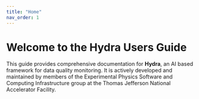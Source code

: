 ```yaml
---
title: "Home"
nav_order: 1
---
```


# Welcome to the Hydra Users Guide

This guide provides comprehensive documentation for **Hydra**, an AI based framework for data quality monitoring. It is actively developed and maintained by members of the Experimental Physics Software and Computing Infrastructure group at the Thomas Jefferson National Accelerator Facility.
